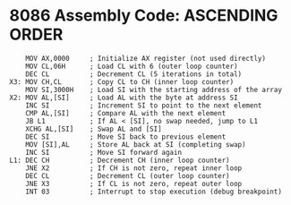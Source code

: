 # 8086 Assembly Code: ASCENDING ORDER

        MOV AX,0000     ; Initialize AX register (not used directly)
        MOV CL,06H      ; Load CL with 6 (outer loop counter)
        DEC CL          ; Decrement CL (5 iterations in total)
    X3: MOV CH,CL       ; Copy CL to CH (inner loop counter)
        MOV SI,3000H    ; Load SI with the starting address of the array
    X2: MOV AL,[SI]     ; Load AL with the byte at address SI
        INC SI          ; Increment SI to point to the next element
        CMP AL,[SI]     ; Compare AL with the next element
        JB L1           ; If AL < [SI], no swap needed, jump to L1
        XCHG AL,[SI]    ; Swap AL and [SI]
        DEC SI          ; Move SI back to previous element
        MOV [SI],AL     ; Store AL back at SI (completing swap)
        INC SI          ; Move SI forward again
    L1: DEC CH          ; Decrement CH (inner loop counter)
        JNE X2          ; If CH is not zero, repeat inner loop
        DEC CL          ; Decrement CL (outer loop counter)
        JNE X3          ; If CL is not zero, repeat outer loop
        INT 03          ; Interrupt to stop execution (debug breakpoint)
